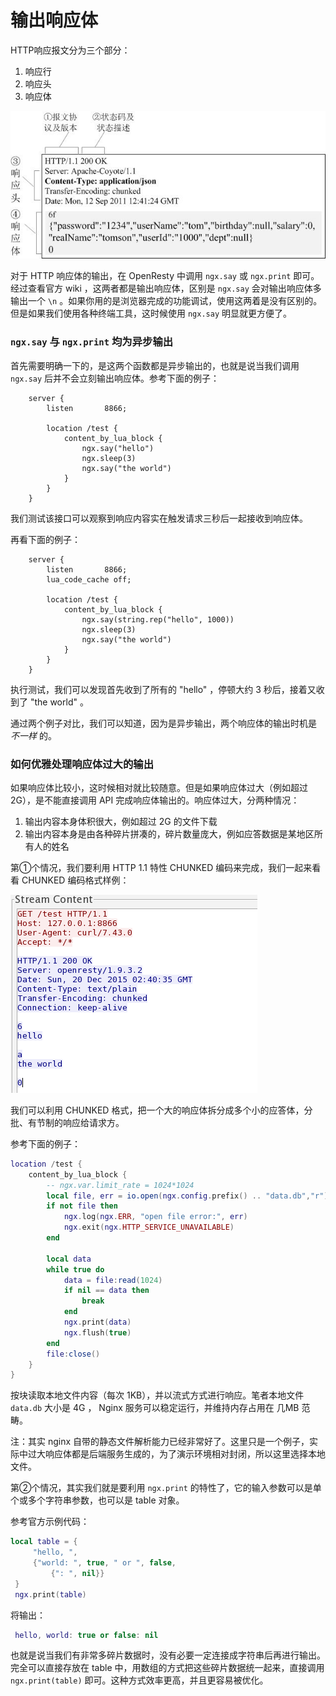 # 输出响应体

HTTP响应报文分为三个部分：

1. 响应行
1. 响应头
1. 响应体

![](../images/http_response_protocal.jpg)

对于 HTTP 响应体的输出，在 OpenResty 中调用 `ngx.say` 或 `ngx.print` 即可。经过查看官方 wiki ，这两者都是输出响应体，区别是 `ngx.say` 会对输出响应体多输出一个 `\n` 。如果你用的是浏览器完成的功能调试，使用这两着是没有区别的。但是如果我们使用各种终端工具，这时候使用 `ngx.say` 明显就更方便了。

### `ngx.say` 与 `ngx.print` 均为异步输出

首先需要明确一下的，是这两个函数都是异步输出的，也就是说当我们调用 `ngx.say` 后并不会立刻输出响应体。参考下面的例子：

```nginx
    server {
        listen       8866;

        location /test {
            content_by_lua_block {
                ngx.say("hello")
                ngx.sleep(3)
                ngx.say("the world")
            }
        }
    }
```

我们测试该接口可以观察到响应内容实在触发请求三秒后一起接收到响应体。

再看下面的例子：

```nginx
    server {
        listen       8866;
        lua_code_cache off;

        location /test {
            content_by_lua_block {
                ngx.say(string.rep("hello", 1000))
                ngx.sleep(3)
                ngx.say("the world")
            }
        }
    }
```

执行测试，我们可以发现首先收到了所有的 "hello" ，停顿大约 3 秒后，接着又收到了 "the world" 。

通过两个例子对比，我们可以知道，因为是异步输出，两个响应体的输出时机是 *不一样* 的。

### 如何优雅处理响应体过大的输出

如果响应体比较小，这时候相对就比较随意。但是如果响应体过大（例如超过 2G），是不能直接调用 API 完成响应体输出的。响应体过大，分两种情况：

1. 输出内容本身体积很大，例如超过 2G 的文件下载
1. 输出内容本身是由各种碎片拼凑的，碎片数量庞大，例如应答数据是某地区所有人的姓名

第①个情况，我们要利用 HTTP 1.1 特性 CHUNKED 编码来完成，我们一起来看看 CHUNKED 编码格式样例：

![](../images/http_chunked.png)

我们可以利用 CHUNKED 格式，把一个大的响应体拆分成多个小的应答体，分批、有节制的响应给请求方。

参考下面的例子：

```lua
location /test {
    content_by_lua_block {
        -- ngx.var.limit_rate = 1024*1024
        local file, err = io.open(ngx.config.prefix() .. "data.db","r")
        if not file then
            ngx.log(ngx.ERR, "open file error:", err)
            ngx.exit(ngx.HTTP_SERVICE_UNAVAILABLE)
        end

        local data
        while true do
            data = file:read(1024)
            if nil == data then
                break
            end
            ngx.print(data)
            ngx.flush(true)
        end
        file:close()
    }
}
```

按块读取本地文件内容（每次 1KB），并以流式方式进行响应。笔者本地文件 `data.db` 大小是 4G ， Nginx 服务可以稳定运行，并维持内存占用在 几MB 范畴。

注：其实 nginx 自带的静态文件解析能力已经非常好了。这里只是一个例子，实际中过大响应体都是后端服务生成的，为了演示环境相对封闭，所以这里选择本地文件。

第②个情况，其实我们就是要利用 `ngx.print` 的特性了，它的输入参数可以是单个或多个字符串参数，也可以是 table 对象。

参考官方示例代码：

```lua
local table = {
     "hello, ",
     {"world: ", true, " or ", false,
         {": ", nil}}
 }
 ngx.print(table)
```

将输出：

```lua
 hello, world: true or false: nil
```

也就是说当我们有非常多碎片数据时，没有必要一定连接成字符串后再进行输出。完全可以直接存放在 table 中，用数组的方式把这些碎片数据统一起来，直接调用 `ngx.print(table)` 即可。这种方式效率更高，并且更容易被优化。
